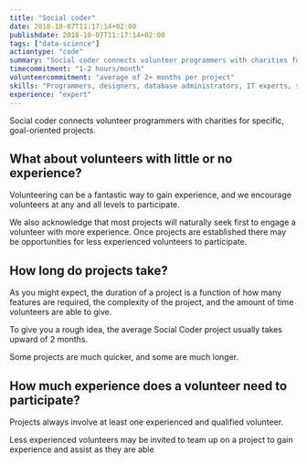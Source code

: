 ```yaml
---
title: "Social coder"
date: 2018-10-07T11:17:14+02:00
publishdate: 2018-10-07T11:17:14+02:00
tags: ["data-science"]
actiontype: "code"
summary: "Social coder connects volunteer programmers with charities for specific, goal-oriented projects."
timecommitment: "1-2 hours/month"
volunteercommitment: "average of 2+ months per project"
skills: "Programmers, designers, database administrators, IT experts, security experts, everyone with software development skills and experience."
experience: "expert"
---
```

Social coder connects volunteer programmers with charities for specific, goal-oriented projects.

## What about volunteers with little or no experience?
Volunteering can be a fantastic way to gain experience, and we encourage volunteers at any and all levels to participate.

We also acknowledge that most projects will naturally seek first to engage a volunteer with more experience. Once projects are established there may be opportunities for less experienced volunteers to participate.

## How long do projects take?
As you might expect, the duration of a project is a function of how many features are required, the complexity of the project, and the amount of time volunteers are able to give.

To give you a rough idea, the average Social Coder project usually takes upward of 2 months.

Some projects are much quicker, and some are much longer.

## How much experience does a volunteer need to participate?

Projects always involve at least one experienced and qualified volunteer.

Less experienced volunteers may be invited to team up on a project to gain experience and assist as they are able